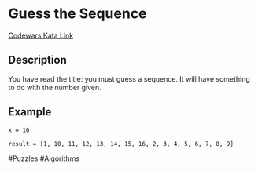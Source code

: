 # Guess the Sequence

[Codewars Kata Link](https://www.codewars.com/kata/5b45e4b3f41dd36bf9000090/python)

## Description

You have read the title: you must guess a sequence. It will have something to do with the number given.

## Example

```
x = 16

result = [1, 10, 11, 12, 13, 14, 15, 16, 2, 3, 4, 5, 6, 7, 8, 9]
```

#Puzzles #Algorithms